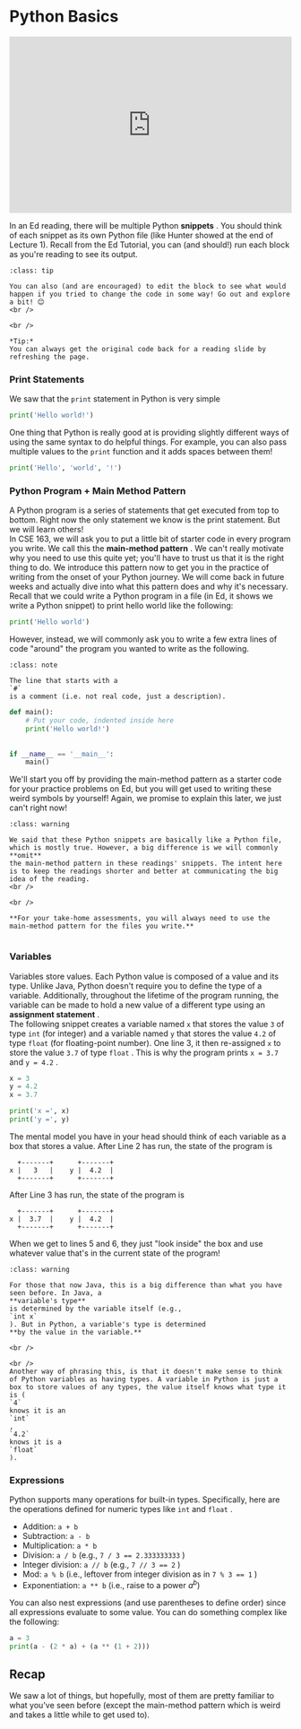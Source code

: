 # Python Basics


<div style="position: relative; padding-bottom: 62.5%; height: 0;">
    <iframe src="https://www.loom.com/embed/fdf9802363e74c8db885031d985be706?sharedAppSource=personal_library" frameborder="0" webkitallowfullscreen mozallowfullscreen allowfullscreen style="position: absolute; top: 0; left: 0; width: 100%; height: 100%;"></iframe>
</div>

In an Ed reading, there will be multiple Python **snippets** . You should think of each snippet as its own Python file (like Hunter showed at the end of Lecture 1). Recall from the Ed Tutorial, you can (and should!) run each block as you're reading to see its output.  

```{admonition} Tip
:class: tip

You can also (and are encouraged) to edit the block to see what would happen if you tried to change the code in some way! Go out and explore a bit! 😊
<br />

<br />

*Tip:*
You can always get the original code back for a reading slide by refreshing the page.

```

###  Print Statements  

We saw that the `print` statement in Python is very simple  
```python
print('Hello world!')
```

One thing that Python is really good at is providing slightly different ways of using the same syntax to do helpful things. For example, you can also pass multiple values to the `print` function and it adds spaces between them!  
```python
print('Hello', 'world', '!')
```

###  Python Program + Main Method Pattern  

A Python program is a series of statements that get executed from top to bottom. Right now the only statement we know is the print statement. But we will learn others!  
In CSE 163, we will ask you to put a little bit of starter code in every program you write. We call this the **main-method pattern** . We can't really motivate why you need to use this quite yet; you'll have to trust us that it is the right thing to do. We introduce this pattern now to get you in the practice of writing from the onset of your Python journey. We will come back in future weeks and actually dive into what this pattern does and why it's necessary.  
Recall that we could write a Python program in a file (in Ed, it shows we write a Python snippet) to print hello world like the following:  
```python
print('Hello world')
```

However, instead, we will commonly ask you to write a few extra lines of code "around" the program you wanted to write as the following.  

```{admonition} Note
:class: note

The line that starts with a
`#`
is a comment (i.e. not real code, just a description).

```

```python
def main():
    # Put your code, indented inside here
    print('Hello world!')
    
    
if __name__ == '__main__':
    main()
```

We'll start you off by providing the main-method pattern as a starter code for your practice problems on Ed, but you will get used to writing these weird symbols by yourself! Again, we promise to explain this later, we just can't right now!  

```{admonition} Warning
:class: warning

We said that these Python snippets are basically like a Python file, which is mostly true. However, a big difference is we will commonly
**omit**
the main-method pattern in these readings' snippets. The intent here is to keep the readings shorter and better at communicating the big idea of the reading.
<br />

<br />

**For your take-home assessments, you will always need to use the main-method pattern for the files you write.**


```

###  Variables  

Variables store values. Each Python value is composed of a value and its type. Unlike Java, Python doesn't require you to define the type of a variable. Additionally, throughout the lifetime of the program running, the variable can be made to hold a new value of a different type using an **assignment statement** .  
The following snippet creates a variable named `x` that stores the value `3` of type `int` (for integer) and a variable named `y` that stores the value `4.2` of type `float` (for floating-point number). One line 3, it then re-assigned `x` to store the value `3.7` of type `float` . This is why the program prints `x = 3.7` and `y = 4.2` .  
```python
x = 3
y = 4.2
x = 3.7

print('x =', x)
print('y =', y)
```

The mental model you have in your head should think of each variable as a box that stores a value. After Line 2 has run, the state of the program is  
```text
  +-------+      +-------+
x |   3   |    y |  4.2  |
  +-------+      +-------+  
````

After Line 3 has run, the state of the program is  
```text
  +-------+      +-------+
x |  3.7  |    y |  4.2  |
  +-------+      +-------+  

````

When we get to lines 5 and 6, they just "look inside" the box and use whatever value that's in the current state of the program!  

```{admonition} Warning
:class: warning

For those that now Java, this is a big difference than what you have seen before. In Java, a
**variable's type**
is determined by the variable itself (e.g.,
`int x`
). But in Python, a variable's type is determined
**by the value in the variable.**

<br />

<br />
Another way of phrasing this, is that it doesn't make sense to think of Python variables as having types. A variable in Python is just a box to store values of any types, the value itself knows what type it is (
`4`
knows it is an
`int`
,
`4.2`
knows it is a
`float`
).

```

###  Expressions  

Python supports many operations for built-in types. Specifically, here are the operations defined for numeric types like `int` and `float` .  
-  Addition:     `a + b`   
-  Subtraction:     `a - b`   
-  Multiplication:     `a * b`   
-  Division:     `a / b`     (e.g.,     `7 / 3 == 2.333333333`     )  
-  Integer division:     `a // b`     (e.g.,     `7 // 3 == 2`     )  
-  Mod:     `a % b`     (i.e., leftover from integer division as in     `7 % 3 == 1`     )  
-  Exponentiation:     `a ** b`     (i.e., raise to a power $a^b$)  

You can also nest expressions (and use parentheses to define order) since all expressions evaluate to some value. You can do something complex like the following:  
```python
a = 3
print(a - (2 * a) + (a ** (1 + 2)))
```

##  Recap  

We saw a lot of things, but hopefully, most of them are pretty familiar to what you've seen before (except the main-method pattern which is weird and takes a little while to get used to).  
